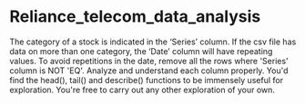 # Reliance_telecom_data_analysis
The category of a stock is indicated in the ‘Series’ column. If the csv file has data on more than one category, the ‘Date’ column will have repeating values. To avoid repetitions in the date, remove all the rows where 'Series' column is NOT 'EQ'. Analyze and understand each column properly. You'd find the head(), tail() and describe() functions to be immensely useful for exploration. You're free to carry out any other exploration of your own.
